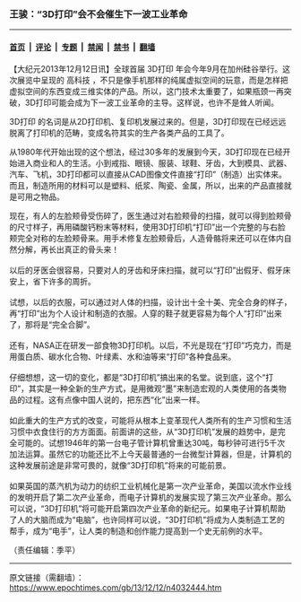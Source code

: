 ### 王骏：“3D打印”会不会催生下一波工业革命

---

#### [首页](../../../..?n4032444) &nbsp;|&nbsp; [评论](../../../../../epoch-comment?n4032444) &nbsp;|&nbsp; [专题](../../../../../epoch-special?n4032444) &nbsp;|&nbsp; [禁闻](../../../../../epoch-news?n4032444) &nbsp;|&nbsp; [禁书](../../../../../books?n4032444) &nbsp;|&nbsp; [翻墙](https://github.com/gfw-breaker/nogfw/blob/master/README.md?n4032444)


<div class="post_content" id="artbody" itemprop="articleBody">
 <!-- article content begin -->
 <p>
  【大纪元2013年12月12日讯】全球首届
  <ok href="https://www.epochtimes.com/gb/tag/3d%E6%89%93%E5%8D%B0.html">
   3D打印
  </ok>
  年会今年9月在加州硅谷举行。这次展览中呈现的
  <ok href="https://www.epochtimes.com/gb/tag/%E9%AB%98%E7%A7%91%E6%8A%80.html">
   高科技
  </ok>
  ，不只是像手机那样的纯属虚拟空间的玩意，而是怎样把虚拟空间的东西变成三维实体的产品。所以，这门技术太重要了，如果瓶颈一再突破，3D打印可能会成为下一波工业革命的主导。这样说，也许不是耸人听闻。
 </p>
 <p>
  <ok href="https://www.epochtimes.com/gb/tag/3d%E6%89%93%E5%8D%B0.html">
   3D打印
  </ok>
  的名词是从2D打印机、复印机发展过来的。但是，3D打印现在已经远远脱离了打印机的范畴，变成名符其实的生产各类产品的工具了。
 </p>
 <p>
  从1980年代开始出现的这个想法，经过30多年的发展到今天，3D打印现在已经开始进入商业和人的生活。小到戒指、眼镜、服装、球鞋、牙齿，大到模具、武器、汽车、飞机，3D打印都可以直接从CAD图像文件直接“打印”（制造）出实体来。而且，制造所用的材料可以是塑料、纸浆、陶瓷、金属，所以，出来的产品直接就是可用之物品。
 </p>
 <p>
  现在，有人的左脸颊骨受伤碎了，医生通过对右脸颊骨的扫描，就可以得到脸颊骨的尺寸样子，再用磷酸钙粉末等材料，使用3D打印机“打印”出一个完整的与右脸颊完全对称的左脸颊骨来。用手术修复左脸颊骨后，人造骨骼将来还可以在体内自然分解，再长出真正的骨头来！
  <br/>
  <br/>
  以后的牙医会很容易，只要对人的牙齿和牙床扫描，就可以“打印”出假牙、假牙床安上，省下许多的周折。
  <br/>
  <br/>
  试想，以后的衣服，可以通过对人体的扫描，设计出十全十美、完全合身的样子，再“打印”出为个人设计和制造的衣服。人穿的鞋子就更容易为每个人“打印”出来了，那将是“完全合脚”。
  <br/>
  <br/>
  还有，NASA正在研发一部食物3D打印机。以后，不光是现在“打印”巧克力，而是用蛋白质、碳水化合物、叶绿素、水和油等来“打印”各种食品来。
  <br/>
  <br/>
  仔细想想，这一切的变化，都是“3D打印机”搞出来的名堂。说到底，这个“打印”，其实是一种全新的生产方式，是用微观“墨”来制造宏观的人类使用的各类物品的过程。这有点像中国人说的，把东西“化”出来一样。
  <br/>
  <br/>
  如此重大的生产方式的改变，可能将从根本上变革现代人类所有的生产习惯和生活习惯中衣食住行的方方面面。前面讲的这些，从“3D打印机”发展的趋势中，是完全可能的。试想1946年的第一台电子管计算机曾重达30吨，每秒钟可进行5千次加法运算。虽然它的功能还比不上今天最普通的一台微型计算器，但是，计算机的这种发展前途是非常可畏的，就像“3D打印机”将来的可能前景。
  <br/>
  <br/>
  如果英国的蒸汽机为动力的纺织工业机械化是第一次产业革命，美国以流水作业线的发明开启了第二次产业革命，而电子计算机的发展实现了第三次产业革命。那么可以说，“3D打印机”将可能开启第四次产业革命的新纪元。如果电子计算机帮助了人的大脑而成为“电脑”，也许同样可以说，“3D打印机”将成为人类制造工艺的帮手，成为“电手”，让人类的制造和创作能力提高到一个史无前例的水平。
 </p>
 <p>
  （责任编辑：季平）
 </p>
 <!-- article content end -->
 <div id="below_article_ad">
 </div>
</div>


---

原文链接（需翻墙）：https://www.epochtimes.com/gb/13/12/12/n4032444.htm